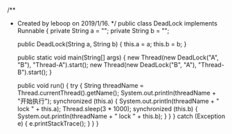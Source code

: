 
/**
 * Created by leboop on 2019/1/16.
 */
public class DeadLock implements Runnable {
    private String a = "";
    private String b = "";
 
    public DeadLock(String a, String b) {
        this.a = a;
        this.b = b;
    }
 
    public static void main(String[] args) {
        new Thread(new DeadLock("A", "B"), "Thread-A").start();
        new Thread(new DeadLock("B", "A"), "Thread-B").start();
    }
 
    public void run() {
        try {
            String threadName = Thread.currentThread().getName();
            System.out.println(threadName + "开始执行");
            synchronized (this.a) {
                System.out.println(threadName + " lock " + this.a);
                Thread.sleep(3 * 1000);
                synchronized (this.b) {
                    System.out.println(threadName + " lock " + this.b);
                }
            }
        } catch (Exception e) {
            e.printStackTrace();
        }
    }
}